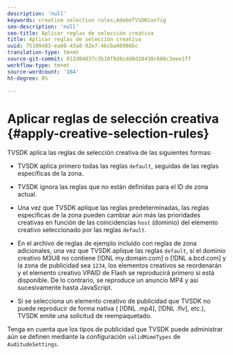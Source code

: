 ```yaml
---
description: 'null'
keywords: creative selection rules;AdobeTVSDKConfig
seo-description: 'null'
seo-title: Aplicar reglas de selección creativa
title: Aplicar reglas de selección creativa
uuid: 75109483-ea60-43a8-92e7-4bcba48986bc
translation-type: tm+mt
source-git-commit: 812d04037c3b18f8d8cdd0d18430c686c3eee1ff
workflow-type: tm+mt
source-wordcount: '164'
ht-degree: 0%

---
```



# Aplicar reglas de selección creativa {#apply-creative-selection-rules}

TVSDK aplica las reglas de selección creativa de las siguientes formas:

* TVSDK aplica primero todas las reglas `default`, seguidas de las reglas específicas de la zona.
* TVSDK ignora las reglas que no están definidas para el ID de zona actual.
* Una vez que TVSDK aplique las reglas predeterminadas, las reglas específicas de la zona pueden cambiar aún más las prioridades creativas en función de las coincidencias `host` (dominio) del elemento creativo seleccionado por las reglas `default`.

* En el archivo de reglas de ejemplo incluido con reglas de zona adicionales, una vez que TVSDK aplique las reglas `default`, si el dominio creativo M3U8 no contiene [!DNL my.domain.com] o [!DNL a.bcd.com] y la zona de publicidad sea `1234`, los elementos creativos se reordenarán y el elemento creativo VPAID de Flash se reproducirá primero si está disponible. De lo contrario, se reproduce un anuncio MP4 y así sucesivamente hasta JavaScript.

* Si se selecciona un elemento creativo de publicidad que TVSDK no puede reproducir de forma nativa ( [!DNL .mp4], [!DNL .flv], etc.), TVSDK emite una solicitud de reempaquetado.

Tenga en cuenta que los tipos de publicidad que TVSDK puede administrar aún se definen mediante la configuración `validMimeTypes` de `AuditudeSettings`.

<!-- 

In Android 2.5 API docs, I see a 
<span class="codeph"> setValidMimeTypes</span> but not a 
<span class="codeph"> getValidMimeTypes</span>.

 -->

